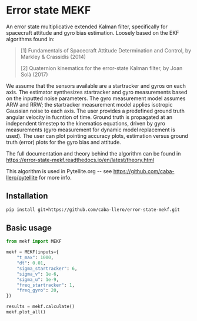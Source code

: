 # Error state MEKF 

An error state multiplicative extended Kalman filter, specifically for spacecraft attitude and gyro bias estimation. Loosely based on the EKF algorithms found in:

> [1] Fundamentals of Spacecraft Attitude Determination and Control, by Markley & Crassidis (2014)
> 
> [2] Quaternion kinematics for the error-state Kalman filter, by Joan Solà (2017)

We assume that the sensors available are a startracker and gyros on each axis. The estimator synthesizes startracker and gyro measurements based on the inputted noise parameters. The gyro measurement model assumes ARW and RRW; the startracker measurement model applies isotropic Gaussian noise to each axis. The user provides a predefined ground truth angular velocity in fucntion of time. Ground truth is propagated at an independent timestep to the kinematics equations, driven by gyro measurements (gyro measurement for dynamic model replacement is used). The user can plot pointing accuracy plots, estimation versus ground truth (error) plots for the gyro bias and attitude. 

The full documentation and theory behind the algorithm can be found in https://error-state-mekf.readthedocs.io/en/latest/theory.html

This algorithm is used in Pytellite.org -- see https://github.com/caba-llero/pytellite for more info.

Installation
------------

```bash
pip install git+https://github.com/caba-llero/error-state-mekf.git
```

Basic usage
-----------

```python
from mekf import MEKF

mekf = MEKF(inputs={
    "t_max": 1000,
    "dt": 0.01,
    "sigma_startracker": 6,
    "sigma_v": 1e-6,
    "sigma_u": 1e-9,
    "freq_startracker": 1,
    "freq_gyro": 20,
})

results = mekf.calculate()
mekf.plot_all()
```
